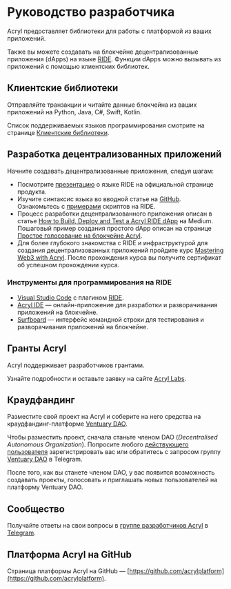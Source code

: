 # Руководство разработчика

Acryl предоставляет библиотеки для работы с платформой из ваших приложений.

Также вы можете создавать на блокчейне децентрализованные приложения (dApps) на языке [RIDE](/ride/about-ride.md). Функции dApps можно вызывать из приложений с помощью клиентских библиотек.

## Клиентские библиотеки

Отправляйте транзакции и читайте данные блокчейна из ваших приложений на Python, Java, C#, Swift, Kotlin.

Список поддерживаемых языков программирования смотрите на странице [Клиентские библиотеки](/acryl-api-and-sdk/client-libraries.md).

## Разработка децентрализованных приложений

Начните создавать децентрализованные приложения, следуя шагам:

- Посмотрите [презентацию](https://acrylplatform.com/products-ride) о языке RIDE на официальной странице продукта.
- Изучите синтаксис языка во вводной статье на [GitHub](https://github.com/KardanovIR/ride-introduction/blob/master/README.md). Ознакомьтесь с [примерами](https://github.com/acrylplatform/ride-examples) скриптов на RIDE.
- Процесс разработки децентрализованного приложения описан в статье [How to Build, Deploy and Test a Acryl RIDE dApp](https://blog.acrylplatform.com/how-to-build-deploy-and-test-a-acryl-ride-dapp-785311f58c2) на Medium. Пошаговый пример создания простого dApp описан на странице [Простое голосование на блокчейне Acryl](/smart-contracts/simple-voting-on-the-acryl-blockchain.md).
- Для более глубокого знакомства с RIDE и инфраструктурой для создания децентрализованных приложений пройдите курс [Mastering Web3 with Acryl](https://stepik.org/course/54415/promo). После прохождения курса вы получите сертификат об успешном прохождении курса.

### Инструменты для программирования на RIDE

- [Visual Studio Code](https://code.visualstudio.com/) с плагином [RIDE](https://github.com/acrylplatform/ride-vscode).
- [Acryl IDE](https://ide.acrylplatform.com/) — онлайн-приложение для разработки и разворачивания приложений на блокчейне.
- [Surfboard](https://github.com/acrylplatform/Surfboard) — интерфейс командной строки для тестирования и разворачивания приложений на блокчейне.

## Гранты Acryl

Acryl поддерживает разработчиков грантами.

Узнайте подробности и оставьте заявку на сайте [Acryl Labs](https://acryllabs.com/grants?lang=ru).

## Краудфандинг

Разместите свой проект на Acryl и соберите на него средства на краудфандинг-платформе [Ventuary DAO](https://beta.ventuary.space/).

Чтобы разместить проект, сначала станьте членом DAO (_Decentralised Autonomous Organization_). Попросите любого [действующего пользователя](https://beta.ventuary.space/community) зарегистрировать вас или обратитесь с запросом группу [Ventuary DAO](https://t.me/ventuary_dao) в Telegram.

После того, как вы станете членом DAO, у вас появится возможность создавать проекты, голосовать и приглашать новых пользователей на платформу Ventuary DAO.

## Сообщество

Получайте ответы на свои вопросы в [группе разработчиков Acryl](https://t.me/acryl_ride_dapps_dev) в [Telegram](https://t.me/acryl_ride_dapps_dev).

## Платформа Acryl на GitHub

Страница платформы Acryl на GitHub — [https://github.com/acrylplatform](https://github.com/acrylplatform).
